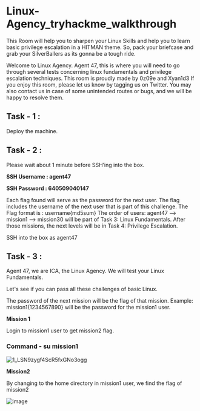 # Linux-Agency_tryhackme_walkthrough
This Room will help you to sharpen your Linux Skills and help you to learn basic privilege escalation in a HITMAN theme. So, pack your briefcase and grab your SilverBallers as its gonna be a tough ride.

Welcome to Linux Agency. Agent 47, this is where you will need to go through several tests concerning linux fundamentals and privilege escalation techniques.
This room is proudly made by 0z09e and Xyan1d3
If you enjoy this room, please let us know by tagging us on Twitter. You may also contact us in case of some unintended routes or bugs, and we will be happy to resolve them.

## Task - 1 :
Deploy the machine.

## Task - 2 : 
Please wait about 1 minute before SSH’ing into the box.

**SSH Username : agent47**

**SSH Password : 640509040147**

Each flag found will serve as the password for the next user. The flag includes the username of the next user that is part of this challenge. The Flag format is : username{md5sum}
The order of users: agent47 --> mission1 --> mission30 will be part of Task 3: Linux Fundamentals.
After those missions, the next levels will be in Task 4: Privilege Escalation.

SSH into the box as agent47

## Task - 3 :
Agent 47, we are ICA, the Linux Agency. We will test your Linux Fundamentals. 

Let's see if you can pass all these challenges of basic Linux. 

The password of the next mission will be the flag of that mission. Example: mission1{1234567890} will be the password for the mission1 user.

**Mission 1**

Login to mission1 user to get mission2 flag. 

### Command - su mission1 ###

![1_LSN9zygf4ScR5fxGNo3ogg](https://github.com/user-attachments/assets/cf499da4-9a7a-4f8a-812c-94e5534e76fc)

**Mission2**

By changing to the home directory in mission1 user, we find the flag of mission2

![image](https://github.com/user-attachments/assets/dddc69a6-30d1-4e8b-99ec-9567fe044f01)

